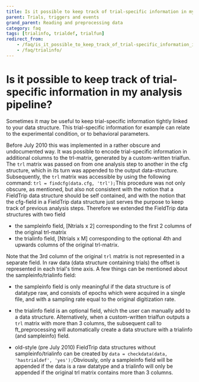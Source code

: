 ```yaml
---
title: Is it possible to keep track of trial-specific information in my analysis pipeline?
parent: Trials, triggers and events
grand_parent: Reading and preprocessing data
category: faq
tags: [trialinfo, trialdef, trialfun]
redirect_from:
    - /faq/is_it_possible_to_keep_track_of_trial-specific_information_in_my_fieldtrip_analysis_pipeline/
    - /faq/trialinfo/
---
```


# Is it possible to keep track of trial-specific information in my analysis pipeline?

Sometimes it may be useful to keep trial-specific information tightly linked to your data structure. This trial-specific information for example can relate to the experimental condition, or to behavioral parameters.

Before July 2010 this was implemented in a rather obscure and undocumented way. It was possible to encode trial-specific information in additional columns to the trl-matrix, generated by a custom-written trialfun. The `trl` matrix was passed on from one analysis step to another in the cfg structure, which in its turn was appended to the output data-structure. Subsequently, the `trl` matrix was accessible by using the following command: `trl = findcfg(data.cfg, 'trl');`This procedure was not only obscure, as mentioned, but also not consistent with the notion that a FieldTrip data structure should be self contained, and with the notion that the cfg-field in a FieldTrip data structure just serves the purpose to keep track of previous analysis steps. Therefore we extended the FieldTrip data structures with two field

- the sampleinfo field, [Ntrials x 2] corresponding to the first 2 columns of the original trl-matrix
- the trialinfo field, [Ntrials x M] corresponding to the optional 4th and upwards columns of the original trl-matrix.

Note that the 3rd column of the original `trl` matrix is not represented in a separate field. In raw data (data structure containing trials) the offset is represented in each trial's time axis. A few things can be mentioned about the sampleinfo/trialinfo field:

- the sampleinfo field is only meaningful if the data structure is of datatype raw, and consists of epochs which were acquired in a single file, and with a sampling rate equal to the original digitization rate.

- the trialinfo field is an optional field, which the user can manually add to a data structure. Alternatively, when a custom-written trialfun outputs a `trl` matrix with more than 3 columns, the subsequent call to ft_preprocessing will automatically create a data structure with a trialinfo (and sampleinfo) field.

- old-style (pre July 2010) FieldTrip data structures without sampleinfo/trialinfo can be created by
  `data = checkdata(data, 'hastrialdef', 'yes');`Obviously, only a sampleinfo field will be appended if the data is a raw datatype and a trialinfo will only be appended if the original trl matrix contains more than 3 columns.
